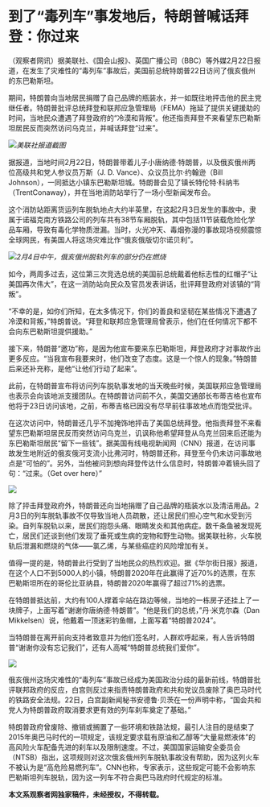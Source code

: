# 到了“毒列车”事发地后，特朗普喊话拜登：你过来

（观察者网讯）据美联社、《国会山报》、英国广播公司（BBC）等外媒2月22日报道，在发生了灾难性的“毒列车”事故后，美国前总统特朗普22日访问了俄亥俄州的东巴勒斯坦。

期间，特朗普向当地居民捐赠了自己品牌的瓶装水，并一如既往地抨击他的民主党继任者。特朗普批评总统拜登和联邦应急管理局（FEMA）拖延了提供关键援助的时间，当地民众遭遇了拜登政府的“冷漠和背叛”。他还指责拜登不来看望东巴勒斯坦居民反而突然访问乌克兰，并喊话拜登“过来”。

![](https://inews.gtimg.com/newsapp_bt/0/15684674862/1000)_美联社报道截图_

据报道，当地时间2月22日，特朗普带着儿子小唐纳德·特朗普，以及俄亥俄州两位高级共和党人参议员万斯（J. D. Vance）、众议员比尔·约翰逊（Bill
Johnson），一同抵达小镇东巴勒斯坦城。特朗普会见了镇长特伦特·科纳韦（TrentConaway），并在当地消防站举行了一场小型新闻发布会。

这个消防站距离货运列车脱轨地点大约半英里，在这起2月3日发生的事故中，隶属于诺福克南方铁路公司的列车共有38节车厢脱轨，其中包括11节装载危险化学品车厢，导致有毒化学物质泄漏。当时，火光冲天、毒烟弥漫的事故现场视频震惊全球网民，有美国人将这场灾难比作“俄亥俄版切尔诺贝利”。

![](https://inews.gtimg.com/newsapp_bt/0/15684674868/1000)_2月4日中午，俄亥俄州脱轨列车的部分仍在燃烧_

如今，两周多过去，这位第三次竞选总统的美国前总统戴着他标志性的红帽子“让美国再次伟大”，在这一消防站向民众及官员发表讲话，批评拜登政府对该镇的“背叛”。

“不幸的是，如你们所知，在太多情况下，你们的善良和坚韧在某些情况下遭遇了冷漠和背叛，”特朗普说。“拜登和联邦应急管理局曾表示，他们在任何情况下都不会向东巴勒斯坦提供援助。”

接下来，特朗普“邀功”称，是因为他宣布要来东巴勒斯坦，拜登政府才对事故作出更多反应。“当我宣布我要来时，他们改变了态度。这是一个惊人的现象。”特朗普后来还补充称，是他“让他们行动了起来”。

此前，在特朗普宣布将访问列车脱轨事发地的当天晚些时候，美国联邦应急管理局也表示会向该地派支援团队。在特朗普访问前不久，美国交通部长布蒂吉格也宣布他将于23日访问该地，之前，布蒂吉格已因没有尽早前往事故地点而饱受批评。

在这次访问中，特朗普还几乎不加掩饰地抨击了美国总统拜登。他指责拜登不来看望东巴勒斯坦居民反而突然访问乌克兰，讥讽称他希望拜登从乌克兰回来后还能为东巴勒斯坦居民“留下一些钱”。据美国有线电视新闻网（CNN）报道，在访问事故发生地附近的俄亥俄河支流小比弗河时，特朗普还称，拜登至今仍未访问事故地点是“可怕的”。另外，当他被问到想向拜登传达什么信息时，特朗普冲着镜头回了句：“过来。（Get
over here）”

![](https://inews.gtimg.com/newsapp_match/0/15684674898/0)

除了抨击拜登政府外，特朗普还向当地捐赠了自己品牌的瓶装水以及清洁用品。2月3日的列车脱轨事故不仅导致当地人员疏散，还让居民们担心空气和水受到污染。自列车脱轨以来，居民们抱怨头痛、眼睛发炎和其他病症。数千条鱼被发现死亡，居民们还谈到他们发现了垂死或生病的宠物和野生动物。据美联社称，火车脱轨后泄漏和燃烧的气体——氯乙烯，与某些癌症的风险增加有关。

值得一提的是，特朗普此行受到了当地民众的热烈欢迎。据《华尔街日报》报道，在这个人口不到5000人的小镇，特朗普2020年在此赢得了近70%的选票，在东巴勒斯坦所在的哥伦比亚纳县，特朗普2020年赢得了超过71%的选票。

在特朗普抵达前，大约有100人撑着伞站在路边等候，当地的一栋房子还挂上了一块牌子，上面写着“谢谢你唐纳德·特朗普”。“他是我们的总统，”丹·米克尔森（Dan
Mikkelsen）说，他戴着一顶迷彩钓鱼帽，上面写着“特朗普2024”。

当特朗普在离开前向支持者致意并为他们签名时，人群欢呼起来，有人告诉特朗普“谢谢你没有忘记我们”，还有人高喊“特朗普总统我们爱你”。

![](https://inews.gtimg.com/newsapp_match/0/15684674909/0)

俄亥俄州这场灾难性的“毒列车”事故已经成为美国政治分歧的最新前线，特朗普批评联邦政府的反应，白宫则反过来指责特朗普政府和共和党议员废除了奥巴马时代的铁路安全法规。22日，白宫副新闻秘书安德鲁·贝茨在一份声明中称，“国会共和党人为特朗普政府取消要求更有效的列车刹车奠定了基础。”

特朗普政府曾废除、撤销或搁置了一些环境和铁路法规，最引人注目的是结束了2015年奥巴马时代的一项规定，该规定要求载有原油和乙醇等“大量易燃液体”的高风险火车配备先进的刹车以及限制速度。不过，美国国家运输安全委员会（NTSB）指出，这项规则对这次俄亥俄州列车脱轨事故没有帮助，因为这列火车不被认为是“高危险易燃列车”。CNN也称，专家表示，这些规定可能不会影响东巴勒斯坦列车脱轨，因为这一列车不符合奥巴马政府时代规定的标准。

**本文系观察者网独家稿件，未经授权，不得转载。**

